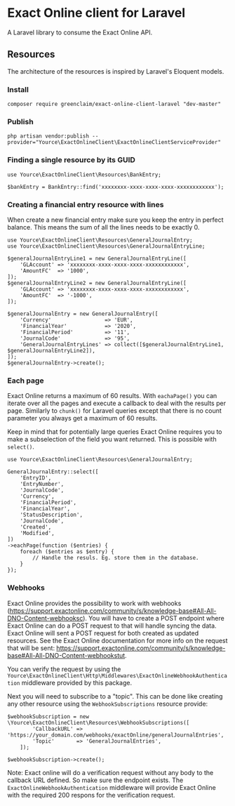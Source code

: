 # Exact Online client for Laravel
A Laravel library to consume the Exact Online API.

## Resources
The architecture of the resources is inspired by Laravel's Eloquent models.

### Install
````
composer require greenclaim/exact-online-client-laravel "dev-master"
````

### Publish
````
php artisan vendor:publish --provider="Yource\ExactOnlineClient\ExactOnlineClientServiceProvider"
````

### Finding a single resource by its GUID
````
use Yource\ExactOnlineClient\Resources\BankEntry;

$bankEntry = BankEntry::find('xxxxxxxx-xxxx-xxxx-xxxx-xxxxxxxxxxxx');
````

### Creating a financial entry resource with lines
When create a new financial entry make sure you keep the entry in perfect balance. This means the sum of all the
 lines needs to be exactly 0.
````
use Yource\ExactOnlineClient\Resources\GeneralJournalEntry;
use Yource\ExactOnlineClient\Resources\GeneralJournalEntryLine;

$generalJournalEntryLine1 = new GeneralJournalEntryLine([
    'GLAccount' => 'xxxxxxxx-xxxx-xxxx-xxxx-xxxxxxxxxxxx',
    'AmountFC'  => '1000',
]);
$generalJournalEntryLine2 = new GeneralJournalEntryLine([
    'GLAccount' => 'xxxxxxxx-xxxx-xxxx-xxxx-xxxxxxxxxxxx',
    'AmountFC'  => '-1000',
]);

$generalJournalEntry = new GeneralJournalEntry([
    'Currency'                 => 'EUR',
    'FinancialYear'            => '2020',
    'FinancialPeriod'          => '11',
    'JournalCode'              => '95',
    'GeneralJournalEntryLines' => collect([$generalJournalEntryLine1, $generalJournalEntryLine2]),
]);
$generalJournalEntry->create();
````

### Each page
Exact Online returns a maximum of 60 results. With `eachaPage()` you can iterate over all the pages and execute a
callback to deal with the results per page. Similarly to `chunk()` for Laravel queries except that there is no count
parameter you always get a maximum of 60 results.

Keep in mind that for potentially large queries Exact Online requires you to make a subselection of the field you want
returned. This is possible with `select()`.
````
use Yource\ExactOnlineClient\Resources\GeneralJournalEntry;

GeneralJournalEntry::select([
    'EntryID',
    'EntryNumber',
    'JournalCode',
    'Currency',
    'FinancialPeriod',
    'FinancialYear',
    'StatusDescription',
    'JournalCode',
    'Created',
    'Modified',
])
->eachPage(function ($entries) {
    foreach ($entries as $entry) {
        // Handle the resuls. Eg. store them in the database.
    }
});
````

### Webhooks
Exact Online provides the possibility to work with webhooks (https://support.exactonline.com/community/s/knowledge-base#All-All-DNO-Content-webhooksc). You will have to create a POST endpoint where Exact Online can do a POST request to that will handle syncing the data. Exact Online will sent a POST request for both created as updated resources. See the Exact Online documentation for more info on the request that will be sent: https://support.exactonline.com/community/s/knowledge-base#All-All-DNO-Content-webhookstut.

You can verify the request by using the `Yource\ExactOnlineClient\Http\Middlewares\ExactOnlineWebhookAuthentication` middleware provided by this package.

Next you will need to subscribe to a "topic". This can be done like creating any other resource using the `WebhookSubscriptions` resource provide:
````
$webhookSubscription = new \Yource\ExactOnlineClient\Resources\WebhookSubscriptions([
        'CallbackURL' => 'https://your_domain.com/webhooks/exactOnline/generalJournalEntries',
        'Topic'       => 'GeneralJournalEntries',
    ]);

$webhookSubscription->create();
````
Note: Exact online will do a verification request without any body to the callback URL defined. So make sure the endpoint exists. The `ExactOnlineWebhookAuthentication` middleware will provide Exact Online with the required 200 respons for the verification request.
